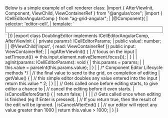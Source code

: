 <framework-specific-section frameworks="angular">
Below is a simple example of cell renderer class:

<snippet transform={false}>
|import { AfterViewInit, Component, ViewChild, ViewContainerRef } from "@angular/core";
|import { ICellEditorAngularComp } from "ag-grid-angular";
|
|@Component({
|    selector: 'editor-cell',
|    template: `<input type="number" [(ngModel)]="value" #input style="width: 100%" />`
|})
|export class DoublingEditor implements ICellEditorAngularComp, AfterViewInit {
|    private params!: ICellEditorParams; 
|    public value!: number;
|
|    @ViewChild('input', { read: ViewContainerRef }) public input: ViewContainerRef;
|
|    ngAfterViewInit() {
|        // focus on the input
|        setTimeout(() => this.input.element.nativeElement.focus());
|    }
|
|    agInit(params: ICellEditorParams): void {
|        this.params = params;
|
|        this.value = parseInt(this.params.value);
|    }
|
|    /* Component Editor Lifecycle methods */
|    // the final value to send to the grid, on completion of editing
|    getValue() {
|        // this simple editor doubles any value entered into the input
|        return this.value * 2;
|    }
|
|    // Gets called once before editing starts, to give editor a chance to
|    // cancel the editing before it even starts.
|    isCancelBeforeStart() {
|        return false;
|    }
|
|    // Gets called once when editing is finished (eg if Enter is pressed).
|    // If you return true, then the result of the edit will be ignored.
|    isCancelAfterEnd() {
|        // our editor will reject any value greater than 1000
|        return this.value > 1000;
|    }
|}
</snippet>
</framework-specific-section>